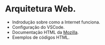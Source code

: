 # Arquitetura Web.

- Indrodução sobre como a Internet funciona.
- Configuração do VSCode.
- Documentação HTML da [Mozilla](https://developer.mozilla.org/pt-BR/docs/Web/HTML).
- Exemplos de códigos HTML.
